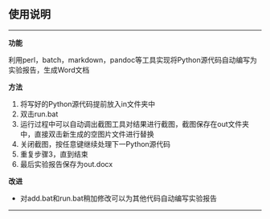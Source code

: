 ## 使用说明

---

**功能**

利用perl，batch，markdown，pandoc等工具实现将Python源代码自动编写为实验报告，生成Word文档


**方法**

1. 将写好的Python源代码提前放入in文件夹中
2. 双击run.bat
3. 运行过程中可以自动调出截图工具对结果进行截图，截图保存在out文件夹中，直接双击新生成的空图片文件进行替换
4. 关闭截图，按任意键继续处理下一Python源代码
5. 重复步骤3，直到结束
6. 最后实验报告保存为out.docx

**改进**

* 对add.bat和run.bat稍加修改可以为其他代码自动编写实验报告

---
